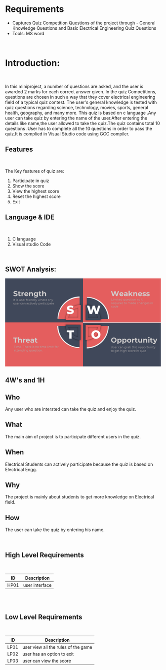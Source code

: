 # Requirements

* Captures Quiz Competition Questions of the project through - General Knowledge Questions and Basic Electrical Engineering Quiz Questions
* Tools: MS word


<br>


# Introduction:
<br>

In this miniproject, a number of questions are asked, and the user is awarded 2 marks for each correct answer given.
In the quiz Competitions, questions are chosen in such a way that they cover electrical engineering field of a typical quiz contest.
The user's general knowledge is tested with quiz questions regarding science, technology, movies, sports, general health, geography, and many more.
This quiz is based on c language .Any user can take quiz by entering the name of the user.After entering the details like name,the user allowed to take the quiz.The quiz contains total 10 questions .User has to complete all the 10 questions in order to pass the quiz.It is complied in Visual Studio code using GCC compiler.

## Features
<br>

The Key features of quiz are:
<br>
1. Participate in quiz
2. Show the score
3. View the highest score
4. Reset the highest score<br>
5. Exit




## Language & IDE
<br>


1. C language
2. Visual studio Code
<br>



## SWOT Analysis:


![SWOT.png](https://github.com/abhishekkanap/M1_Quiz_Competition/blob/906bc5e1584030051917a9ed62d5339d906f9dee/2_Design/SWOT%20.png)










4W's and 1H
--------------------------------------------------------------------------------

Who
---------------------------------------------------------------------------------
Any user who are intersted can take the quiz and enjoy the quiz.

What
---------------------------------------------------------------------------------
The main aim of project is to participate different users in the quiz. 

When
---------------------------------------------------------------------------------
Electrical Students can actively participate because the quiz is based on Electrical Engg.

Why
---------------------------------------------------------------------------------
The project is mainly about students to get more knowledge on Electrical field.

How
--------------------------------------------------------------------------------
The user can take the quiz by entering his name.

<br>

## High Level Requirements
<br>

| ID | Description | 
|----|----------------------|
|HP01|user interface| 

<br>
<br>

## Low Level Requirements
<br>

|ID| Description |
|----|------------------------|
|LP01| user view all the rules of the game| 
|LP02| user has an option to exit| 
|LP03| user can view the score|
